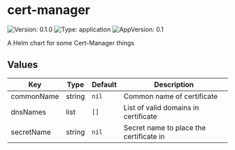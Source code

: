 # cert-manager

![Version: 0.1.0](https://img.shields.io/badge/Version-0.1.0-informational?style=flat-square) ![Type: application](https://img.shields.io/badge/Type-application-informational?style=flat-square) ![AppVersion: 0.1](https://img.shields.io/badge/AppVersion-0.1-informational?style=flat-square)

A Helm chart for some Cert-Manager things

## Values

| Key | Type | Default | Description |
|-----|------|---------|-------------|
| commonName | string | `nil` | Common name of certificate |
| dnsNames | list | `[]` | List of valid domains in certificate |
| secretName | string | `nil` | Secret name to place the certificate in |
